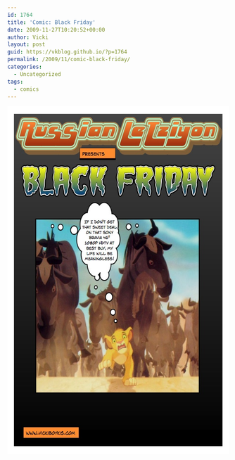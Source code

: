 ```yaml
---
id: 1764
title: 'Comic: Black Friday'
date: 2009-11-27T10:20:52+00:00
author: Vicki
layout: post
guid: https://vkblog.github.io/?p=1764
permalink: /2009/11/comic-black-friday/
categories:
  - Uncategorized
tags:
  - comics
---
```

[<img class="aligncenter size-full wp-image-1765" title="Page_1" src="https://raw.githubusercontent.com/vkblog/vkblog.github.io/master/public/img/2009/11/Page_13.jpg" alt="Page_1" width="612" height="792" />](https://raw.githubusercontent.com/vkblog/vkblog.github.io/master/public/img/2009/11/Page_13.jpg)